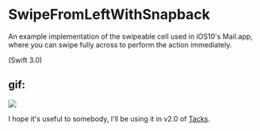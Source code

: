 # SwipeFromLeftWithSnapback
An example implementation of the swipeable cell used in iOS10's Mail.app, where you can swipe fully across to perform the action immediately.

(Swift 3.0)

## gif:
<img src="https://www.dropbox.com/s/4hx9rgjon0wfevi/swipeable%20example.gif?dl=1" />

I hope it's useful to somebody, I'll be using it in v2.0 of [Tacks](http://www.tacks.cc).
